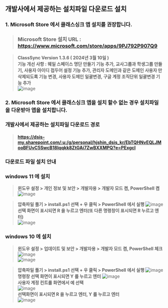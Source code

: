## 개발사에서 제공하는 설치파일 다운로드 설치

### 1. Microsoft Store 에서 클래스싱크 앱 설치를 권장합니다.  
> ### Microsoft Store 설치 URL : https://www.microsoft.com/store/apps/9PJ792P907Q9  

> **ClassSync Version 1.3.6 ( 2024년 3월 10일 )**  
> **기능 개선 사항 : 웨일 스페이스 명단 만들기 기능 추가, 교사그룹과 학생그룹 만들기, 사용자 아이디 접두어 설정 기능 추가, 관리자 도메인과 같은 도메인 사용자 만 삭제되도록 기능 변경, 사용자 도메인 일괄변경, 구글 계정 조직단위 일괄변경 기능 추가**  
> ![image](https://github.com/ClassSync/K12/assets/16409151/c3f3d58b-f8f4-4ba2-9ad6-6864cef30f73)


 
### 2. Microsoft Store 에서 클래스싱크 앱을 설치 할수 없는 경우 설치파일을 다운받아 앱을 설치합니다.

### 개발사에서 제공하는 설치파일 다운로드 경로
> #### https://dsis-my.sharepoint.com/:u:/g/personal/hjshin_dsis_kr/EbTQHNvEQLJMooBFUvC5SwcB18Iqqkk8ZtGAi7ZwBXXMPQ?e=PExgcI              
### 다운로드 파일 설치 안내
### windows 11 에 설치
>  **윈도우 설정 > 개인 정보 및 보안 > 개발자용 > 개발자 모드 켬, PowerShell 켬**
> ![image](https://github.com/ClassSync/K12/assets/16409151/91269259-a707-4719-a3a5-9adf374fdfc6)
  
> **압축파일 풀기 > install.ps1 선택 + 우 클릭 > PowerShell 에서 실행**
> ![image](https://github.com/ClassSync/K12/assets/16409151/7a136c39-19b8-4950-b618-e0ff5debecf5)  
> **선택 화면이 표시되면 R 을 누르고 엔터(또 다른 명령창이 표시되면 R 누르고 엔터)**  
> ![image](https://github.com/ClassSync/K12/assets/16409151/a5abc4d2-99c6-4f16-9992-845b913c08d4)  

### windows 10 에 설치
> **윈도우 설정 > 업데이트 및 보안 > 개발자용 > 개발자 모드 켬, PowerShell 체크**
> ![image](https://github.com/ClassSync/K12/assets/16409151/d9a1f246-30c9-447b-9227-e3845e4002b8)  
> ![image](https://github.com/ClassSync/K12/assets/16409151/8b0379f9-072c-4e98-93ff-7a4ee04e2b06)  

> **압축파일 풀기 > install.ps1 선택 + 우 클릭 > PowerShell 에서 실행**
> ![image](https://github.com/ClassSync/K12/assets/16409151/a20826f9-953f-4ea1-8679-d47778169bb7)  
> **명령창 선택 화면이 표시되면 Y 를 누르고 엔터**
> ![image](https://github.com/ClassSync/K12/assets/16409151/b8ffe0e8-9078-404d-b21c-327c3a7c281c)  
> **사용자 계정 컨트롤 화면에서 예 선택**  
> ![image](https://github.com/ClassSync/K12/assets/16409151/7328f098-9b5f-4c60-bf60-8797b1cac14b)  
> **선택화면이 표시되면 R 을 누르고 엔터, Y 를 누르고 엔터**  
> ![image](https://github.com/ClassSync/K12/assets/16409151/8acd4eda-93cc-4bd0-8582-7d438a60ff2a)
